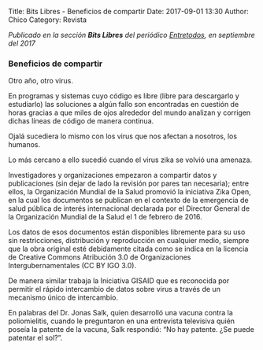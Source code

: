 Title: Bits Libres - Beneficios de compartir
Date: 2017-09-01 13:30
Author: Chico
Category: Revista

_Publicado en la sección **Bits Libres** del periódico [Entretodos](http://periodicoentretodos.mx/version-impresa/), en septiembre del 2017_

<!-- break -->

### Beneficios de compartir

Otro año, otro virus.

En programas y sistemas cuyo código es libre (libre para descargarlo y estudiarlo) las soluciones a algún fallo son encontradas en cuestión de horas gracias a que miles de ojos alrededor del mundo analizan y corrigen dichas líneas de código de manera continua.

Ojalá sucediera lo mismo con los virus que nos afectan a nosotros, los humanos.

Lo más cercano a ello sucedió cuando el virus zika se volvió una amenaza.

Investigadores y organizaciones empezaron a compartir datos y publicaciones (sin dejar de lado la revisión por pares tan necesaria); entre ellos, la Organización Mundial de la Salud promovió la iniciativa Zika Open, en la cual los documentos se publican en el contexto de la emergencia de salud pública de interés internacional declarada por el Director General de la Organización Mundial de la Salud el 1 de febrero de 2016.

Los datos de esos documentos están disponibles libremente para su uso sin restricciones, distribución y reproducción en cualquier medio, siempre que la obra original esté debidamente citada como se indica en la licencia de Creative Commons Atribución 3.0 de Organizaciones Intergubernamentales (CC BY IGO 3.0).

De manera similar trabaja la Iniciativa GISAID que es reconocida por permitir el rápido intercambio de datos sobre virus a través de un mecanismo único de intercambio.

En palabras del Dr. Jonas Salk, quien desarrolló una vacuna contra la poliomielitis, cuando le preguntaron en una entrevista televisiva quién poseía la patente de la vacuna, Salk respondió: “No hay patente. ¿Se puede patentar el sol?”.
